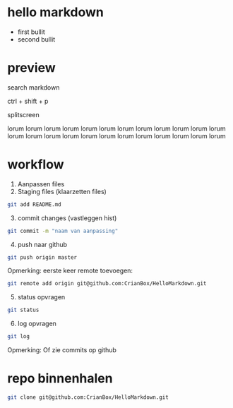 # hello markdown

* first bullit
* second bullit

# preview
search markdown 

ctrl + shift + p

splitscreen

lorum lorum lorum lorum lorum lorum lorum lorum lorum lorum lorum lorum lorum lorum lorum lorum lorum lorum lorum lorum lorum lorum lorum lorum 

# workflow
1. Aanpassen files
2. Staging files (klaarzetten files)
 
```bash 
git add README.md
``` 
3. commit changes (vastleggen hist)
```bash
git commit -m "naam van aanpassing"
```
4. push naar github
```bash
git push origin master
```
Opmerking: eerste keer remote toevoegen:
```bash
git remote add origin git@github.com:CrianBox/HelloMarkdown.git
```
5. status opvragen
```bash
git status
```
6. log opvragen
```bash
git log
```
Opmerking: Of zie commits op github

# repo binnenhalen
```bash
git clone git@github.com:CrianBox/HelloMarkdown.git
```


